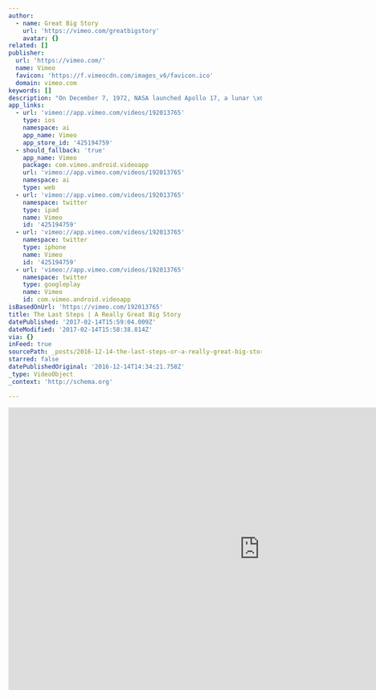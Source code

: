 ```yaml
---
author:
  - name: Great Big Story
    url: 'https://vimeo.com/greatbigstory'
    avatar: {}
related: []
publisher:
  url: 'https://vimeo.com/'
  name: Vimeo
  favicon: 'https://f.vimeocdn.com/images_v6/favicon.ico'
  domain: vimeo.com
keywords: []
description: "On December 7, 1972, NASA launched Apollo 17, a lunar \x03mission crewed by Eugene Cernan, Ronald Evans and Harrison Schmitt. It would be the last time humans traveled beyond low Earth orbit, the last time man landed on another celestial body, and the last time man went to the moon."
app_links:
  - url: 'vimeo://app.vimeo.com/videos/192013765'
    type: ios
    namespace: ai
    app_name: Vimeo
    app_store_id: '425194759'
  - should_fallback: 'true'
    app_name: Vimeo
    package: com.vimeo.android.videoapp
    url: 'vimeo://app.vimeo.com/videos/192013765'
    namespace: ai
    type: web
  - url: 'vimeo://app.vimeo.com/videos/192013765'
    namespace: twitter
    type: ipad
    name: Vimeo
    id: '425194759'
  - url: 'vimeo://app.vimeo.com/videos/192013765'
    namespace: twitter
    type: iphone
    name: Vimeo
    id: '425194759'
  - url: 'vimeo://app.vimeo.com/videos/192013765'
    namespace: twitter
    type: googleplay
    name: Vimeo
    id: com.vimeo.android.videoapp
isBasedOnUrl: 'https://vimeo.com/192013765'
title: The Last Steps | A Really Great Big Story
datePublished: '2017-02-14T15:59:04.009Z'
dateModified: '2017-02-14T15:58:38.814Z'
via: {}
inFeed: true
sourcePath: _posts/2016-12-14-the-last-steps-or-a-really-great-big-story.md
starred: false
datePublishedOriginal: '2016-12-14T14:34:21.758Z'
_type: VideoObject
_context: 'http://schema.org'

---
```

<iframe src="https://cdn.embedly.com/widgets/media.html?src=https%3A%2F%2Fplayer.vimeo.com%2Fvideo%2F192013765&amp;url=https%3A%2F%2Fvimeo.com%2F192013765&amp;image=https%3A%2F%2Fi.vimeocdn.com%2Fvideo%2F603267439_1280.jpg&amp;key=b7d04c9b404c499eba89ee7072e1c4f7&amp;type=text%2Fhtml&amp;schema=vimeo" width="1000" height="563" scrolling="no" frameborder="0" allowfullscreen="" style=""></iframe>